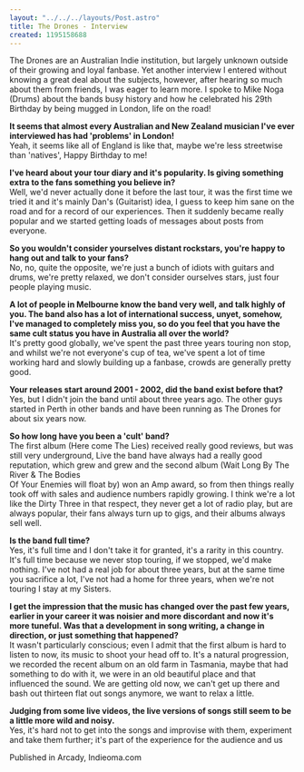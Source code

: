 ```yaml
---
layout: "../../../layouts/Post.astro"
title: The Drones - Interview
created: 1195158688
---
```



The Drones are an Australian Indie institution, but largely unknown outside of their growing and loyal fanbase. Yet another interview I entered without knowing a great deal about the subjects, however, after hearing so much about them from friends, I was eager to learn more. I spoke to Mike Noga (Drums) about the bands busy history and how he celebrated his 29th Birthday by being mugged in London, life on the road!

<strong>It seems that almost every Australian and New Zealand musician I've ever interviewed has had 'problems' in London!</strong><br />  Yeah, it seems like all of England is like that, maybe we're less streetwise than 'natives', Happy Birthday to me!

<strong>I've heard about your tour diary and it's popularity. Is giving something extra to the fans something you believe in?</strong><br />  Well, we'd never actually done it before the last tour, it was the first time we tried it and it's mainly Dan's (Guitarist) idea, I guess to keep him sane on the road and for a record of our experiences. Then it suddenly became really popular and we started getting loads of messages about posts from everyone.

<strong>So you wouldn't consider yourselves distant rockstars, you're happy to hang out and talk to your fans?</strong><br />  No, no, quite the opposite, we're just a bunch of idiots with guitars and drums, we're pretty relaxed, we don't consider ourselves stars, just four people playing music.

<strong>A lot of people in Melbourne know the band very well, and talk highly of you. The band also has a lot of international success, unyet, somehow, I've managed to completely miss you, so do you feel that you have the same cult status you have in Australia all over the world?</strong><br />  It's pretty good globally, we've spent the past three years touring non stop, and whilst we're not everyone's cup of tea, we've spent a lot of time working hard and slowly building up a fanbase, crowds are generally pretty good.

<strong>Your releases start around 2001 - 2002, did the band exist before that?</strong><br />  Yes, but I didn't join the band until about three years ago. The other guys started in Perth in other bands and have been running as The Drones for about six years now.

<strong>So how long have you been a 'cult' band?</strong><br />  The first album (Here come The Lies) received really good reviews, but was still very underground, Live the band have always had a really good reputation, which grew and grew and the second album (Wait Long By The River &amp; The Bodies <br />  Of Your Enemies will float by) won an Amp award, so from then things really took off with sales and audience numbers rapidly growing. I think we're a lot like the Dirty Three in that respect, they never get a lot of radio play, but are always popular, their fans always turn up to gigs, and their albums always sell well.

<strong>Is the band full time?</strong><br />  Yes, it's full time and I don't take it for granted, it's a rarity in this country. It's full time because we never stop touring, if we stopped, we'd make nothing. I've not had a real job for about three years, but at the same time you sacrifice a lot, I've not had a home for three years, when we're not touring I stay at my Sisters.

<strong>I get the impression that the music has changed over the past few years, earlier in your career it was noisier and more discordant and now it's more tuneful. Was that a development in song writing, a change in direction, or just something that happened?</strong><br />  It wasn't particularly conscious; even I admit that the first album is hard to listen to now, its music to shoot your head off to. It's a natural progression, we recorded the recent album on an old farm in Tasmania, maybe that had something to do with it, we were in an old beautiful place and that influenced the sound. We are getting old now, we can't get up there and bash out thirteen flat out songs anymore, we want to relax a little.

<strong>Judging from some live videos, the live versions of songs still seem to be a little more wild and noisy.</strong><br />  Yes, it's hard not to get into the songs and improvise with them, experiment and take them further; it's part of the experience for the audience and us


Published in Arcady, Indieoma.com
